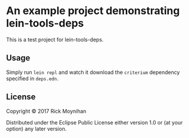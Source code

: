 # An example project demonstrating lein-tools-deps

This is a test project for lein-tools-deps.

## Usage

Simply run `lein repl` and watch it download the `criterium`
dependency specified in `deps.edn`.

## License

Copyright © 2017 Rick Moynihan

Distributed under the Eclipse Public License either version 1.0 or (at
your option) any later version.
